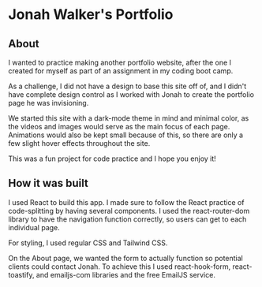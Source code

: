 # Jonah Walker's Portfolio

## About
I wanted to practice making another portfolio website, after the one I created for myself as part of an assignment in my coding boot camp.

As a challenge, I did not have a design to base this site off of, and I didn't have complete design control as I worked with Jonah to create the portfolio page he was invisioning.

We started this site with a dark-mode theme in mind and minimal color, as the videos and images would serve as the main focus of each page. Animations would also be kept small because of this, so there are only a few slight hover effects throughout the site.

This was a fun project for code practice and I hope you enjoy it!

## How it was built

I used React to build this app. I made sure to follow the React practice of code-splitting by having several components. I used the react-router-dom library to have the navigation function correctly, so users can get to each individual page.

For styling, I used regular CSS and Tailwind CSS.

On the About page, we wanted the form to actually function so potential clients could contact Jonah. To achieve this I used react-hook-form, react-toastify, and emailjs-com libraries and the free EmailJS service.